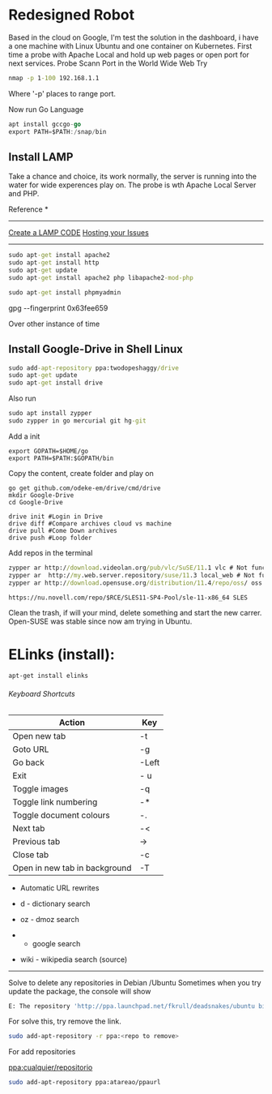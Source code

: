 # Redesigned Robot

Based in the cloud on Google, I'm test the solution in the dashboard, i have a one machine with Linux Ubuntu and one container on Kubernetes.
First time a probe with Apache Local and hold up web pages or open port for next services.
Probe Scann Port in the World Wide Web
Try
```cmd
nmap -p 1-100 192.168.1.1
```
Where '-p' places to range port.


Now run Go Language
```go
apt install gccgo-go
export PATH=$PATH:/snap/bin
```
## Install LAMP
Take a chance and choice, its work normally, the server is running into the water for wide experences play on.
The probe is wth Apache Local Server and PHP.

Reference *
___________________________
[Create a LAMP CODE](https://cloud.google.com/community/tutorials/setting-up-lamp#setting-up-dns%3Fhl=es)
[Hosting your Issues](https://cloud.google.com/storage/docs/hosting-static-website)
___________________________

```cmd
sudo apt-get install apache2
sudo apt-get install http
sudo apt-get update
sudo apt-get install apache2 php libapache2-mod-php

sudo apt-get install phpmyadmin
```

gpg --fingerprint 0x63fee659


Over other instance of time
## Install Google-Drive in Shell Linux
```cmd
sudo add-apt-repository ppa:twodopeshaggy/drive
sudo apt-get update
sudo apt-get install drive
```
Also run
```cmd
sudo apt install zypper
sudo zypper in go mercurial git hg-git
```
Add a init
```shell
export GOPATH=$HOME/go
export PATH=$PATH:$GOPATH/bin
```
Copy the content, create folder and play on
```shell
go get github.com/odeke-em/drive/cmd/drive
mkdir Google-Drive
cd Google-Drive

drive init #Login in Drive
drive diff #Compare archives cloud vs machine
drive pull #Come Down archives
drive push #Loop folder
```

Add repos in the terminal
```cmd
zypper ar http://download.videolan.org/pub/vlc/SuSE/11.1 vlc # Not functional
zypper ar  http://my.web.server.repository/suse/11.3 local_web # Not functional  
zypper ar http://download.opensuse.org/distribution/11.4/repo/oss/ oss

https://nu.novell.com/repo/$RCE/SLES11-SP4-Pool/sle-11-x86_64 SLES
```

Clean the trash, if will your mind, delete something and start the new carrer. Open-SUSE was stable since now am trying in Ubuntu. 

# ELinks (install):
```
apt-get install elinks
```
###### Keyboard Shortcuts

| Action | Key |
| --- | --- |
|Open new tab                             | -t|
| Goto URL                                |-g   |
| Go back                                 |-Left | 
|Exit                                     |- u  |
| Toggle images                           |  -q   |
|Toggle link numbering                    |   -*  |
|Toggle document colours                  |   -.  |  
|Next tab                                 |   -<  | 
|Previous tab                             |   ->  |
| Close tab                               |    -c |
|Open in new tab in background            |    -T |


* Automatic URL rewrites

* d - dictionary search
* oz - dmoz search
* - google search
* wiki - wikipedia search
(source)
__________________________________________________________


Solve to delete any repositories in Debian /Ubuntu
Sometimes when you try update the package, the console will show
```sh
E: The repository 'http://ppa.launchpad.net/fkrull/deadsnakes/ubuntu bionic Release' does not have a Release file.
```
For solve this, try remove the link.
```sh
sudo add-apt-repository -r ppa:<repo to remove>
```
For add repositories

<a href="ppa:cualquier/repositorio">ppa:cualquier/repositorio</a>

```sh
sudo add-apt-repository ppa:atareao/ppaurl
```

